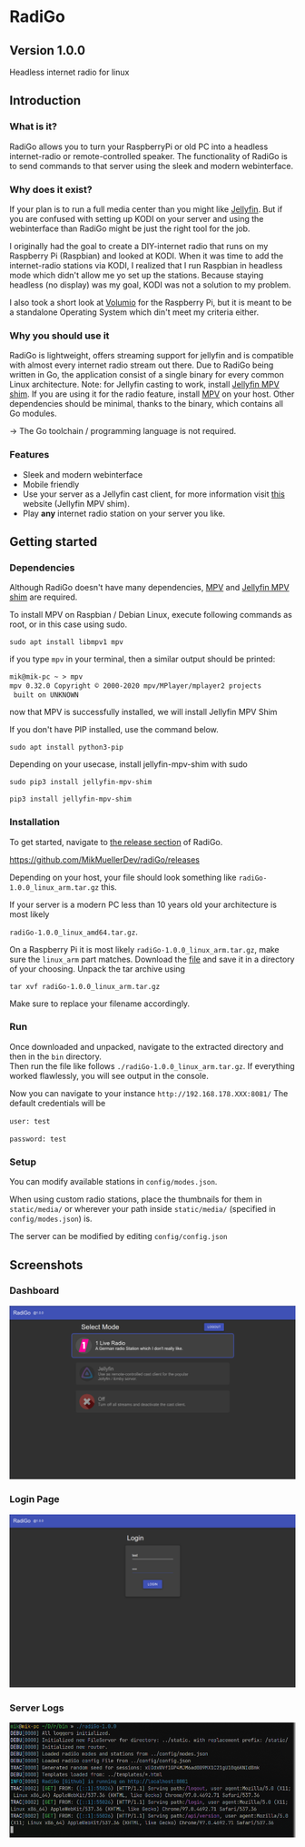 # RadiGo

## Version 1.0.0

Headless internet radio for linux

## Introduction

### What is it?

RadiGo allows you to turn your RaspberryPi or old PC into a headless internet-radio or remote-controlled speaker. The functionality of RadiGo is to send commands to that server using the sleek and modern webinterface.

### Why does it exist?

If your plan is to run a full media center than you might like [Jellyfin](https://github.com/jellyfin/). But if you are confused with setting up KODI on your server and using the webinterface than RadiGo might be just the right tool for the job.

I originally had the goal to create a DIY-internet radio that runs on my Raspberry Pi (Raspbian) and looked at KODI.
When it was time to add the internet-radio stations via KODI, I realized that I run Raspbian in headless mode which didn't allow me yo set up the stations.
Because staying headless (no display) was my goal, KODI was not a solution to my problem.

I also took a short look at [Volumio](https://volumio.com/) for the Raspberry Pi, but it is meant to be a standalone Operating System which din't meet my criteria either.

### Why you should use it

RadiGo is lightweight, offers streaming support for jellyfin and is compatible with almost every internet radio stream out there.
Due to RadiGo being written in Go, the application consist of a single binary for every common Linux architecture.
Note: for Jellyfin casting to work, install [Jellyfin MPV shim](https://github.com/jellyfin/jellyfin-mpv-shim/blob/master/README.md#linux-installation). If you are using it for the radio feature, install [MPV](https://mpv.io/manual/master/) on your host.
Other dependencies should be minimal, thanks to the binary, which contains all Go modules.

-> The Go toolchain / programming language is not required.

### Features

- Sleek and modern webinterface
- Mobile friendly
- Use your server as a Jellyfin cast client, for more information visit [this](https://github.com/jellyfin/jellyfin-mpv-shim#readme) website (Jellyfin MPV shim).
- Play **any** internet radio station on your server you like.

## Getting started

### Dependencies

Although RadiGo doesn't have many dependencies, [MPV](https://mpv.io/manual/master/) and [Jellyfin MPV shim](https://github.com/jellyfin/jellyfin-mpv-shim/blob/master/README.md#linux-installation) are required.

To install MPV on Raspbian / Debian Linux, execute following commands as root, or in this case using sudo.

```
sudo apt install libmpv1 mpv
```

if you type `mpv` in your terminal, then a similar output should be printed:

```
mik@mik-pc ~ > mpv
mpv 0.32.0 Copyright © 2000-2020 mpv/MPlayer/mplayer2 projects
 built on UNKNOWN
```

now that MPV is successfully installed, we will install Jellyfin MPV Shim

If you don't have PIP installed, use the command below.

```
sudo apt install python3-pip
```

Depending on your usecase, install jellyfin-mpv-shim with sudo

```
sudo pip3 install jellyfin-mpv-shim
```

```
pip3 install jellyfin-mpv-shim
```

### Installation

To get started, navigate to [the release section](https://github.com/MikMuellerDev/radiGo/releases)
of RadiGo.

https://github.com/MikMuellerDev/radiGo/releases

Depending on your host, your file should look something like `radiGo-1.0.0_linux_arm.tar.gz` this.

If your server is a modern PC less than 10 years old your architecture is most likely

`radiGo-1.0.0_linux_amd64.tar.gz`.

On a Raspberry Pi it is most likely `radiGo-1.0.0_linux_arm.tar.gz`, make sure the `linux_arm` part matches.
Download the [file](https://github.com/MikMuellerDev/radiGo/releases/download/v1.0.0/radiGo-1.0.0_linux_arm.tar.gz) and save it in a directory of your choosing.
Unpack the tar archive using

```
tar xvf radiGo-1.0.0_linux_arm.tar.gz
```

Make sure to replace your filename accordingly.

### Run

Once downloaded and unpacked, navigate to the extracted directory and then in the `bin` directory.  
Then run the file like follows `./radiGo-1.0.0_linux_arm.tar.gz`.
If everything worked flawlessly, you will see output in the console.

Now you can navigate to your instance `http://192.168.178.XXX:8081/`
The default credentials will be

`user: test`

`password: test`

### Setup

You can modify available stations in `config/modes.json`.

When using custom radio stations, place the thumbnails for them in `static/media/` or wherever your path inside `static/media/` (specified in `config/modes.json`) is.

The server can be modified by editing `config/config.json`

## Screenshots

### Dashboard

![](./README_ASSETS/dashboard.png)

### Login Page

![](./README_ASSETS/login.png)

### Server Logs

![](./README_ASSETS/terminal.png)
